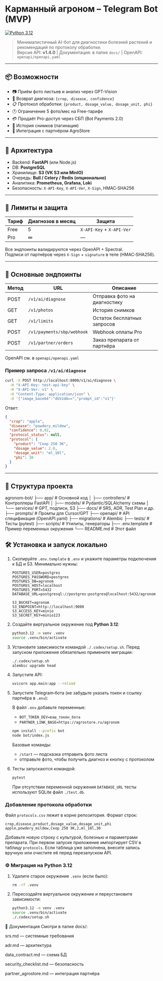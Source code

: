 # Карманный агроном – Telegram Bot (MVP)

[![Python 3.12](https://img.shields.io/badge/python-3.12%2B-blue)](https://www.python.org/downloads/release/python-3120/)

> Минималистичный AI-бот для диагностики болезней растений и рекомендаций по протоколу обработки.  
> Версия API: **v1.4.0** | Документация: в папке `docs/` | OpenAPI: `openapi/openapi.yaml`

---

## 📦 Возможности

- 📷 Приём фото листьев и анализ через GPT‑Vision
- 🧪 Возврат диагноза: `{crop, disease, confidence}`
- 📋 Протокол обработки: `{product, dosage_value, dosage_unit, phi}`
- 🕐 Ограничение 5 фото/мес на Free-тарифе
- 💳 Продаёт Pro-доступ через СБП (Bot Payments 2.0)
- 📜 История снимков (пагинация)
- 🔗 Интеграция с партнёром AgroStore

---

## 🚀 Архитектура

- Backend: **FastAPI** (или Node.js)
- DB: **PostgreSQL**
- Хранилище: **S3 (VK S3 или MinIO)**
- Очередь: **Bull / Celery / Redis (опционально)**
- Аналитика: **Prometheus, Grafana, Loki**
- Безопасность: `X-API-Key`, `X-API-Ver`, `X-Sign`, HMAC‑SHA256

---

## 🔐 Лимиты и защита

| Тариф      | Диагнозов в месяц | Защита |
|------------|-------------------|--------|
| Free       | 5                 | `X-API-Key` + `X-API-Ver` |
| Pro        | ∞                 | —      |

Все эндпоинты валидируются через OpenAPI + Spectral.  
Подписи от партнёров через `X-Sign` + `signature` в теле (HMAC‑SHA256).

---

## 📂 Основные эндпоинты

| Метод | URL                       | Описание                      |
|-------|---------------------------|-------------------------------|
| POST  | `/v1/ai/diagnose`         | Отправка фото на диагностику |
| GET   | `/v1/photos`              | История снимков               |
| GET   | `/v1/limits`              | Остаток бесплатных запросов  |
| POST  | `/v1/payments/sbp/webhook`| Webhook оплаты Pro            |
| POST  | `/v1/partner/orders`      | Заказ препарата от партнёра  |

OpenAPI см. в `openapi/openapi.yaml`

### Пример запроса `/v1/ai/diagnose`

```bash
curl -X POST http://localhost:8000/v1/ai/diagnose \
  -H "X-API-Key: test-api-key" \
  -H "X-API-Ver: v1" \
  -H "Content-Type: application/json" \
  -d '{"image_base64":"dGVzdA==","prompt_id":"v1"}'
```

Ответ:

```json
{
  "crop": "apple",
  "disease": "powdery_mildew",
  "confidence": 0.92,
  "protocol_status": null,
  "protocol": {
    "product": "Скор 250 ЭК",
    "dosage_value": 2.0,
    "dosage_unit": "ml_10l",
    "phi": 30
  }
}
```

---

## 🧱 Структура проекта

agronom-bot/
├── app/ # Основной код
│ ├── controllers/ # Контроллеры FastAPI
│ ├── models/ # Pydantic/SQLAlchemy схемы
│ └── services/ # GPT, подписи, S3
├── docs/ # SRS, ADR, Test Plan и др.
├── prompts/ # Промты для Cursor/GPT
├── openapi/ # API спецификация (OpenAPI.yaml)
├── migrations/ # Alembic
├── tests/ # Тесты (pytest)
├── scripts/ # Утилиты, генераторы
├── .env.template # Пример переменных окружения
└── README.md # Этот файл



## 🛠️ Установка и запуск локально

1. Скопируйте `.env.template` в `.env` и укажите параметры подключения к БД и S3. Минимально нужны:

   ```env
   POSTGRES_USER=postgres
   POSTGRES_PASSWORD=postgres
   POSTGRES_DB=agronom
   POSTGRES_HOST=localhost
   POSTGRES_PORT=5432
   DATABASE_URL=postgresql://postgres:postgres@localhost:5432/agronom

   S3_BUCKET=agronom
   S3_ENDPOINT=http://localhost:9000
   S3_ACCESS_KEY=minio
   S3_SECRET_KEY=minio123
   ```

2. Создайте виртуальное окружение под **Python 3.12**:

   ```bash
   python3.12 -m venv .venv
   source .venv/bin/activate
   ```

3. Установите зависимости командой `./.codex/setup.sh`. Перед запуском приложения обязательно примените миграции:

   ```bash
   ./.codex/setup.sh
   alembic upgrade head
   ```

4. Запустите API:

   ```bash
   uvicorn app.main:app --reload
   ```

5. Запустите Telegram‑бота (не забудьте указать токен и ссылку партнёра в `.env`):

   В файл `.env` добавьте переменные:

   - `BOT_TOKEN_DEV=ваш_токен_бота`
   - `PARTNER_LINK_BASE=https://agrostore.ru/agronom`

   ```bash
   npm install --prefix bot
   node bot/index.js
   ```

   Базовые команды:

   - `/start` — подсказка отправить фото листа
   - отправьте фото, чтобы получить диагноз и кнопку с протоколом

6. Тесты запускаются командой:

   ```bash
   pytest
   ```

   При отсутствии переменной окружения `DATABASE_URL` тесты используют
   SQLite файл `./test.db`.

### Добавление протокола обработки

Файл `protocols.csv` лежит в корне репозитория. Формат строк:

```
crop,disease,product,dosage_value,dosage_unit,phi
apple,powdery_mildew,Скор 250 ЭК,2,ml_10l,30
```

Добавьте новую строку с культурой, болезнью и параметрами препарата.
При первом запуске приложение импортирует CSV в таблицу `protocols`.
Если таблица уже заполнена, внесите запись вручную или очистите её
перед перезапуском API.

### ⚙️ Миграция на Python 3.12

1. Удалите старое окружение `.venv` (если было):

   ```bash
   rm -rf .venv
   ```

2. Пересоздайте виртуальное окружение и переустановите зависимости:

   ```bash
   python3.12 -m venv .venv
   source .venv/bin/activate
   ./.codex/setup.sh
   ```
📖 Документация
Смотри в папке docs/:

srs.md — системные требования

adr.md — архитектура

data_contract.md — схема БД

security_checklist.md — безопасность

partner_agrostore.md — интеграция партнёра

